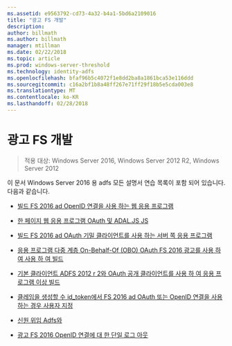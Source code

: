 ```yaml
---
ms.assetid: e9563792-cd73-4a32-b4a1-5bd6a2109016
title: "광고 FS 개발"
description: 
author: billmath
ms.author: billmath
manager: mtillman
ms.date: 02/22/2018
ms.topic: article
ms.prod: windows-server-threshold
ms.technology: identity-adfs
ms.openlocfilehash: bfaf96b5c4072f1e8dd2ba8a1861bca53e116ddd
ms.sourcegitcommit: c16a2bf1b8a48ff267e71ff29f18b5e5cda003e8
ms.translationtype: MT
ms.contentlocale: ko-KR
ms.lasthandoff: 02/28/2018
---
```

# <a name="ad-fs-development"></a>광고 FS 개발

>적용 대상: Windows Server 2016, Windows Server 2012 R2, Windows Server 2012

이 문서 Windows Server 2016 용 adfs 모든 설명서 연습 목록이 포함 되어 있습니다. 다음과 같습니다.  
  
 
  
* [빌드 FS 2016 ad OpenID 연결을 사용 하는 웹 응용 프로그램](../ad-fs/development/Enabling-OpenId-Connect-with-AD-FS.md)  

- [한 페이지 웹 응용 프로그램 OAuth 및 ADAL.JS JS](../ad-fs/development/Single-Page-Application-with-AD-FS.md)
  
* [빌드 FS 2016 ad OAuth 기밀 클라이언트를 사용 하는 서버 쪽 응용 프로그램](../ad-fs/development/Enabling-Oauth-Confidential-Clients-with-AD-FS-2016.md)

* [응용 프로그램 다중 계층 On-Behalf-Of (OBO) OAuth FS 2016 광고를 사용 하 여 사용 하 여 빌드](../ad-fs/development/AD-FS-On-behalf-of-Authentication-in-Windows-Server-2016.md) 

* [기본 클라이언트 ADFS 2012 r 2와 OAuth 공개 클라이언트를 사용 하 여 응용 프로그램 이상 빌드](https://msdn.microsoft.com/library/dn633593.aspx)

- [클레임을 생성할 수 id_token에서 FS 2016 ad OAuth 또는 OpenID 연결을 사용 하는 경우 사용자 지정](../ad-fs/development/Customize-Id-Token-AD-FS-2016.md)

- [신원 위임 Adfs와](../ad-fs/development/ad-fs-identity-delegation.md)

- [광고 FS 2016 OpenID 연결에 대 한 단일 로그 아웃](../ad-fs/development/ad-fs-logout-openid-connect.md)



